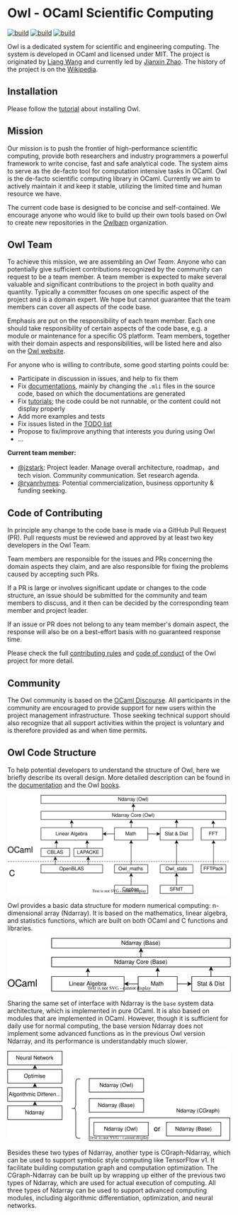 # Owl - OCaml Scientific Computing 
[![build](https://github.com/owlbarn/owl/actions/workflows/main.yml/badge.svg)](https://github.com/owlbarn/owl/actions/workflows/main.yml)
[![build](https://github.com/owlbarn/owl/actions/workflows/deploy_docker.yml/badge.svg)](https://github.com/owlbarn/owl/actions/workflows/deploy_docker.yml)
[![build](https://github.com/owlbarn/owl/actions/workflows/os.yml/badge.svg)](https://github.com/owlbarn/owl/actions/workflows/os.yml)

Owl is a dedicated system for scientific and engineering computing. The system is developed in OCaml and licensed under MIT. The project is originated by [Liang Wang](https://liang.ocaml.xyz) and currently led by [Jianxin Zhao](https://jianxin.ocaml.xyz). The history of the project is on the [Wikipedia](https://en.wikipedia.org/wiki/Owl_Scientific_Computing).

## Installation

Please follow the [tutorial](https://ocaml.xyz/tutorial/chapters/introduction.html) about installing Owl. 

## Mission

Our mission is to push the frontier of high-performance scientific computing, provide both researchers and industry programmers a powerful framework to write concise, fast and safe analytical code. The system aims to serve as the de-facto tool for computation intensive tasks in OCaml.
Owl is the de-facto scientific computing library in OCaml. Currently we aim to actively maintain it and keep it stable, utilizing the limited time and human resource we have.

The current code base is designed to be concise and self-contained. 
We encourage anyone who would like to build up their own tools based on Owl to create new repositories in the [Owlbarn](https://github.com/owlbarn) organization. 

## Owl Team 

To achieve this mission, we are assembling an *Owl Team*. Anyone who can potentially give sufficient contributions recognized by the community can request to be a team member.
A team member is expected to make several valuable and significant contributions to the project in both quality and quantity. 
Typically a committer focuses on one specific aspect of the project and is a domain expert. 
We hope but cannot guarantee that the team members can cover all aspects of the code base.


Emphasis are put on the responsibility of each team member.
Each one should take responsibility of certain aspects of the code base, e.g. a module or maintenance for a specific OS platform.
Team members, together with their domain aspects and responsibilities, will be listed here and also on the [Owl website](https://ocaml.xyz/).

For anyone who is willing to contribute, some good starting points could be:
- Participate in discussion in issues, and help to fix them
- Fix [documentations](https://ocaml.xyz/docs/), mainly by changing the `.mli` files in the source code, based on which the documentations are generated
- Fix [tutorials](https://ocaml.xyz/tutorial/); the code could be not runnable, or the content could not display properly
- Add more examples and tests
- Fix issues listed in the [TODO list](https://github.com/orgs/owlbarn/projects/2/views/2)
- Propose to fix/improve anything that interests you during using Owl
- ... 

**Current team member:**

- [@jzstark](https://github.com/jzstark): Project leader. Manage overall architecture, roadmap，and tech vision. Community communication. Set research agenda.
- [@ryanrhymes](https://github.com/ryanrhymes): Potential commercialization, business opportunity & funding seeking.

## Code of Contributing 

In principle any change to the code base is made via a GitHub Pull Request (PR). Pull requests must be reviewed and approved by at least two key developers in the Owl Team.

Team members are responsible for the issues and PRs concerning the domain aspects they claim, and are also responsible for fixing the problems caused by accepting such PRs.

If a PR is large or involves significant update or changes to the code structure, an issue should be submitted for the community and team members to discuss, and it then can be decided by the corresponding team member and project leader.

If an issue or PR does not belong to any team member's domain aspect, the response will also be on a best-effort basis with no guaranteed response time. 

Please check the full [contributing rules](CONTRIBUTING.md) and [code of conduct](CODE_OF_CONDUCT.md) of the Owl project for more detail. 

## Community 

The Owl community is based on the [OCaml Discourse](https://discuss.ocaml.org/).  All participants in the community are encouraged to provide support for new users within the project management infrastructure. Those seeking technical support should also recognize that all support activities within the project is voluntary and is therefore provided as and when time permits.


## Owl Code Structure 

To help potential developers to understand the structure of Owl, here we briefly describe its overall design. More detailed description can be found in the [documentation](https://ocaml.xyz/docs/) and the Owl [books](https://ocaml.xyz/).

![Owl architecture 1](examples/owl-structure1.svg)

Owl provides a basic data structure for modern numerical computing: n-dimensional array (Ndarray). It is based on the mathematics, linear algebra, and statistics functions, which are built on both OCaml and C functions and libraries. 

![Owl architecture 2](examples/owl-structure2.svg)

Sharing the same set of interface with Ndarray is the `base` system data architecture, which is implemented in pure OCaml. It is also based on modules that are implemented in OCaml. However, though it is sufficient for daily use for normal computing, the base version Ndarray does not implement some advanced functions as in the previous Owl version Ndarray, and its performance is understandably much slower.

![Owl architecture 3](examples/owl-structure3.svg)

Besides these two types of Ndarray, another type is CGraph-Ndarray, which can be used to support symbolic style computing like TensorFlow v1. It facilitate building computation graph and computation optimization. 
The CGraph-Ndarray can be built up by wrapping up either of the previous two types of Ndarray, which are used for actual execution of computing.
All three types of Ndarray can be used to support advanced computing modules, including algorithmic differentiation, optimization, and neural networks.
